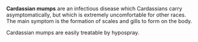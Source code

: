 **Cardassian mumps** are an infectious disease which Cardassians carry asymptomatically, but which is extremely uncomfortable for other races. The main symptom is the formation of scales and gills to form on the body.

Cardassian mumps are easily treatable by hypospray.